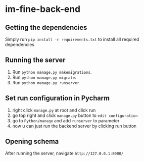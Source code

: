 # im-fine-back-end

## Getting the dependencies
Simply run `pip install -r requirements.txt` to install all required dependencies.

## Running the server
1. Run `python manage.py makemigrations`.
2. Run `python manage.py migrate`.
3. Run `python manage.py runserver`.

## Set run configuration in Pycharm
1. right click `manage.py` at root and click run
2. go top right and click `manage.py` button to `edit configuration`
3. go to `Python/manage` and add `runserver` to parameter
4. now u can just run the backend server by clicking run button

## Opening schema
After running the server, navigate `http://127.0.0.1:8000/`
